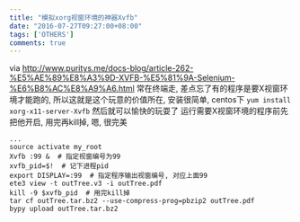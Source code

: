 ```yaml
---
title: "模拟xorg视窗环境的神器Xvfb"
date: "2016-07-27T09:27:00+08:00"
tags: ['OTHERS']
comments: true
---
```



via <http://www.puritys.me/docs-blog/article-262-%E5%AE%89%E8%A3%9D-XVFB-%E5%81%9A-Selenium-%E6%B8%AC%E8%A9%A6.html>
常在终端走, 差点忘了有的程序是要X视窗环境才能跑的, 所以这就是这个玩意的价值所在, 安装很简单, centos下
`yum install xorg-x11-server-Xvfb`
然后就可以愉快的玩耍了
运行需要X视窗环境的程序前先把他开启, 用完再kill掉, 嗯, 很完美
```
...
source activate my_root
Xvfb :99 &  # 指定视窗编号为99
xvfb_pid=$!  # 记下进程pid
export DISPLAY=:99  # 指定程序输出视窗编号, 对应上面99
ete3 view -t outTree.v3 -i outTree.pdf
kill -9 $xvfb_pid  # 用完kill掉
tar cf outTree.tar.bz2 --use-compress-prog=pbzip2 outTree.pdf
bypy upload outTree.tar.bz2
```